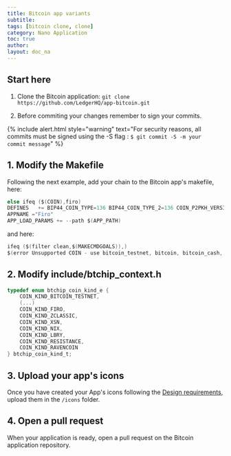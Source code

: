 ```yaml
---
title: Bitcoin app variants
subtitle:
tags: [bitcoin clone, clone]
category: Nano Application
toc: true
author:
layout: doc_na
---
```


## Start here

1. Clone the Bitcoin application: `git clone https://github.com/LedgerHQ/app-bitcoin.git`

2. Before commiting your changes remember to sign your commits.

{% include alert.html style="warning" text="For security reasons, all commits must be signed using the -S flag : <code>$ git commit -S -m your commit message</code>" %}

## 1. Modify the Makefile

Following the next example, add your chain to the Bitcoin app's makefile, here:

``` c
else ifeq ($(COIN),firo)
DEFINES   += BIP44_COIN_TYPE=136 BIP44_COIN_TYPE_2=136 COIN_P2PKH_VERSION=82 COIN_P2SH_VERSION=7 COIN_FAMILY=1 COIN_COINID=\"Zcoin\" COIN_COINID_HEADER=\"FIRO\" COIN_COLOR_HDR=0x3EAD54 COIN_COLOR_DB=0xA3DCAE COIN_COINID_NAME=\"Firo\" COIN_COINID_SHORT=\"FIRO\" COIN_KIND=COIN_KIND_FIRO
APPNAME ="Firo"
APP_LOAD_PARAMS += --path $(APP_PATH)
```

and here:

```c
ifeq ($(filter clean,$(MAKECMDGOALS)),)
$(error Unsupported COIN - use bitcoin_testnet, bitcoin, bitcoin_cash, bitcoin_gold, litecoin, dogecoin, dash, zcash, horizen, komodo, stratis, peercoin, posw, pivx, viacoin, vertcoin, stealth, digibyte, qtum, hcash, bitcoin_private, firo, gamecredits, zclassic)
```

## 2. Modify include/btchip_context.h

``` c
typedef enum btchip_coin_kind_e {
    COIN_KIND_BITCOIN_TESTNET,
    (...)
    COIN_KIND_FIRO,
    COIN_KIND_ZCLASSIC,
    COIN_KIND_XSN,
    COIN_KIND_NIX,
    COIN_KIND_LBRY,
    COIN_KIND_RESISTANCE,
    COIN_KIND_RAVENCOIN
} btchip_coin_kind_t;

```

## 3. Upload your app's icons

Once you have created your App's icons following the [Design requirements](../design-requirements), upload them in the `/icons` folder.

## 4. Open a pull request

When your application is ready, open a pull request on the Bitcoin application repository.

